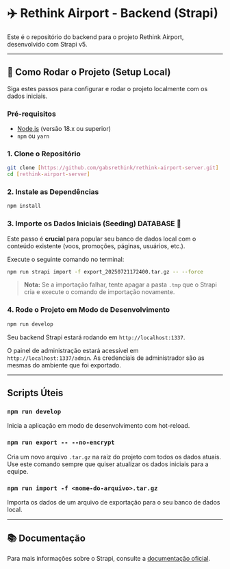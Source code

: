 # ✈️ Rethink Airport - Backend (Strapi)

Este é o repositório do backend para o projeto Rethink Airport, desenvolvido com Strapi v5.

---

## 🚀 Como Rodar o Projeto (Setup Local)

Siga estes passos para configurar e rodar o projeto localmente com os dados iniciais.

### Pré-requisitos
- [Node.js](https://nodejs.org/) (versão 18.x ou superior)
- `npm` ou `yarn`

### 1. Clone o Repositório

```bash
git clone [https://github.com/gabsrethink/rethink-airport-server.git]
cd [rethink-airport-server]
```

### 2. Instale as Dependências

```bash
npm install
```

### 3. Importe os Dados Iniciais (Seeding)  DATABASE 🌱

Este passo é **crucial** para popular seu banco de dados local com o conteúdo existente (voos, promoções, páginas, usuários, etc.).

Execute o seguinte comando no terminal:
```bash
npm run strapi import -f export_20250721172400.tar.gz -- --force
```
> **Nota:** Se a importação falhar, tente apagar a pasta `.tmp` que o Strapi cria e execute o comando de importação novamente.

### 4. Rode o Projeto em Modo de Desenvolvimento

```bash
npm run develop
```

Seu backend Strapi estará rodando em `http://localhost:1337`.

O painel de administração estará acessível em `http://localhost:1337/admin`. As credenciais de administrador são as mesmas do ambiente que foi exportado.

---

##  Scripts Úteis

### `npm run develop`
Inicia a aplicação em modo de desenvolvimento com hot-reload.

### `npm run export -- --no-encrypt`
Cria um novo arquivo `.tar.gz` na raiz do projeto com todos os dados atuais. Use este comando sempre que quiser atualizar os dados iniciais para a equipe.

### `npm run import -f <nome-do-arquivo>.tar.gz`
Importa os dados de um arquivo de exportação para o seu banco de dados local.

---

## 📚 Documentação

Para mais informações sobre o Strapi, consulte a [documentação oficial](https://docs.strapi.io).